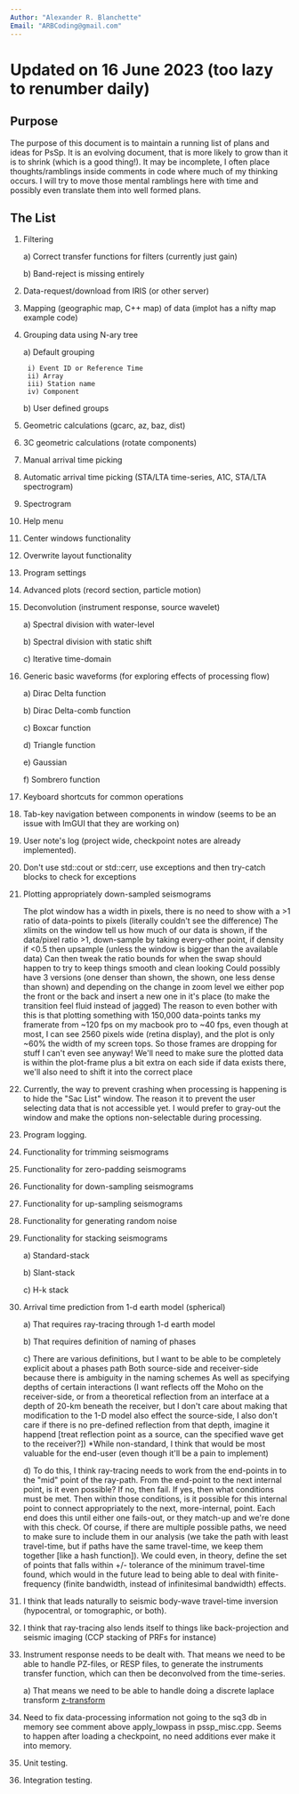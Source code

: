 ```yaml
---
Author: "Alexander R. Blanchette"
Email: "ARBCoding@gmail.com"
---
```


# Updated on 16 June 2023 (too lazy to renumber daily)

## Purpose

The purpose of this document is to maintain a running list of plans and ideas for PsSp. It is an evolving document, that is more likely to grow than it is to shrink (which is a good thing!). It may be incomplete, I
often place thoughts/ramblings inside comments in code where much of my thinking occurs. I will try to move those mental ramblings here with time and possibly even translate them into well formed plans.

## The List

1) Filtering

    a) Correct transfer functions for filters (currently just gain)

    b) Band-reject is missing entirely

2) Data-request/download from IRIS (or other server)

3) Mapping (geographic map, C++ map) of data (implot has a nifty map example code)

4) Grouping data using N-ary tree

    a) Default grouping

        i) Event ID or Reference Time
        ii) Array
        iii) Station name
        iv) Component
    b) User defined groups

5) Geometric calculations (gcarc, az, baz, dist)

6) 3C geometric calculations (rotate components)

7) Manual arrival time picking

8) Automatic arrival time picking (STA/LTA time-series, A1C, STA/LTA spectrogram)

9) Spectrogram

10) Help menu

11) Center windows functionality

12) Overwrite layout functionality

13) Program settings

14) Advanced plots (record section, particle motion)

15) Deconvolution (instrument response, source wavelet)

    a) Spectral division with water-level

    b) Spectral division with static shift

    c) Iterative time-domain

16) Generic basic waveforms (for exploring effects of processing flow)

    a) Dirac Delta function

    b) Dirac Delta-comb function

    c) Boxcar function

    d) Triangle function

    e) Gaussian

    f) Sombrero function

17) Keyboard shortcuts for common operations

18) Tab-key navigation between components in window (seems to be an issue with ImGUI that they are working on)

19) User note's log (project wide, checkpoint notes are already implemented).

20) Don't use std::cout or std::cerr, use exceptions and then try-catch blocks to
check for exceptions

21) Plotting appropriately down-sampled seismograms

    The plot window has a width in pixels, there is no need to show with a >1 ratio of
data-points to pixels (literally couldn't see the difference)
The xlimits on the window tell us how much of our data is shown, if the data/pixel
ratio >1, down-sample by taking every-other point, if density if <0.5 then upsample
(unless the window is bigger than the available data)
Can then tweak the ratio bounds for when the swap should happen to try to keep things
smooth and clean looking
Could possibly have 3 versions (one denser than shown, the shown, one less dense than shown)
and depending on the change in zoom level we either pop the front or the back and insert
a new one in it's place (to make the transition feel fluid instead of jagged)
The reason to even bother with this is that plotting something with 150,000 data-points
tanks my framerate from ~120 fps on my macbook pro to ~40 fps, even though at most, I can see
2560 pixels wide (retina display), and the plot is only ~60% the width of my screen tops.
So those frames are dropping for stuff I can't even see anyway!
We'll need to make sure the plotted data is within the plot-frame plus a bit extra on each side
if data exists there, we'll also need to shift it into the correct place

22) Currently, the way to prevent crashing when processing is happening is to hide the
"Sac List" window. The reason it to prevent the user selecting data that is not accessible yet.
I would prefer to gray-out the window and make the options non-selectable during processing.

23) Program logging.

24) Functionality for trimming seismograms

25) Functionality for zero-padding seismograms

26) Functionality for down-sampling seismograms

27) Functionality for up-sampling seismograms

28) Functionality for generating random noise

29) Functionality for stacking seismograms

    a) Standard-stack

    b) Slant-stack

    c) H-k stack

30) Arrival time prediction from 1-d earth model (spherical)

    a) That requires ray-tracing through 1-d earth model

    b) That requires definition of naming of phases

    c) There are various definitions, but I want to be able to be completely explicit about a phases path
        Both source-side and receiver-side because there is ambiguity in the naming schemes
        As well as specifying depths of certain interactions (I want reflects off the Moho on the receiver-side, or from a theoretical reflection from an interface at a depth of 20-km beneath the receiver, but I don't care about making
        that modification to the 1-D model also effect the source-side, I also don't care if there is no pre-defined reflection from that depth, imagine it happend [treat reflection point as a source, can the specified wave get to the receiver?])
        *While non-standard, I think that would be most valuable for the end-user (even though it'll be a pain to implement)

    d) To do this, I think ray-tracing needs to work from the end-points in to the "mid" point of the ray-path.
        From the end-point to the next internal point, is it even possible? If no, then fail. If yes, then what conditions must be met. Then within those conditions, is it possible for this internal point to connect appropriately to the next, more-internal, point. Each end does this until either one fails-out, or they match-up and we're done with this check. Of course, if there are multiple possible paths, we need to make sure to include them in our analysis (we take the path with least travel-time, but if paths have the same travel-time, we keep them together [like a hash function]). We could even, in theory, define the set of points that falls within +/- tolerance of the minimum travel-time found, which would in the future lead to being able to deal with finite-frequency (finite bandwidth, instead of infinitesimal bandwidth) effects.

31) I think that leads naturally to seismic body-wave travel-time inversion (hypocentral, or tomographic, or both).

32) I think that ray-tracing also lends itself to things like back-projection and seismic imaging (CCP stacking of PRFs for instance)

33) Instrument response needs to be dealt with. That means we need to be able to handle PZ-files, or RESP files, to generate
the instruments transfer function, which can then be deconvolved from the time-series.

    a) That means we need to be able to handle doing a  discrete laplace transform [z-transform](https://en.wikipedia.org/wiki/Z-transform)

34) Need to fix data-processing information not going to the sq3 db in memory see comment above apply_lowpass in pssp_misc.cpp. Seems to happen after loading a checkpoint, no need additions ever make it into memory.

35) Unit testing.

36) Integration testing.
